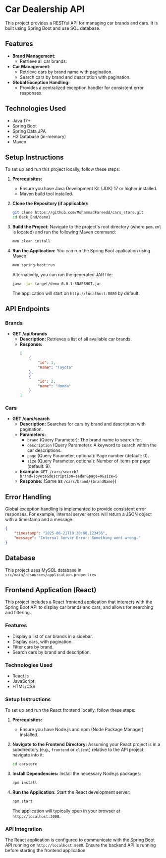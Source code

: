 # Car Dealership API

This project provides a RESTful API for managing car brands and cars. It is built using Spring Boot and use SQL database.

## Features

*   **Brand Management:**
    *   Retrieve all car brands.
*   **Car Management:**
    *   Retrieve cars by brand name with pagination.
    *   Search cars by brand and description with pagination.
*   **Global Exception Handling:**
    *   Provides a centralized exception handler for consistent error responses.

## Technologies Used

*   Java 17+
*   Spring Boot
*   Spring Data JPA
*   H2 Database (in-memory)
*   Maven

## Setup Instructions

To set up and run this project locally, follow these steps:

1.  **Prerequisites:**
    *   Ensure you have Java Development Kit (JDK) 17 or higher installed.
    *   Maven build tool installed.

2.  **Clone the Repository (if applicable):**
    ```bash
    git clone https://github.com/MohammadFareedd/cars_store.git
    cd Back_End/demo1
    ```

3.  **Build the Project:**
    Navigate to the project's root directory (where `pom.xml` is located) and run the following Maven command:
    ```bash
    mvn clean install
    ```

4.  **Run the Application:**
    You can run the Spring Boot application using Maven:
    ```bash
    mvn spring-boot:run
    ```
    Alternatively, you can run the generated JAR file:
    ```bash
    java -jar target/demo-0.0.1-SNAPSHOT.jar
    ```
    The application will start on `http://localhost:8080` by default.

## API Endpoints

### Brands

*   **GET /api/brands**
    *   **Description:** Retrieves a list of all available car brands.
    *   **Response:**
        ```json
        [
            {
                "id": 1,
                "name": "Toyota"
            },
            {
                "id": 2,
                "name": "Honda"
            }
        ]
        ```

### Cars


*   **GET /cars/search**
    *   **Description:** Searches for cars by brand and description with pagination.
    *   **Parameters:**
        *   `brand` (Query Parameter): The brand name to search for.
        *   `description` (Query Parameter): A keyword to search within the car descriptions.
        *   `page` (Query Parameter, optional): Page number (default: 0).
        *   `size` (Query Parameter, optional): Number of items per page (default: 9).
    *   **Example:** `GET /cars/search?brand=Toyota&description=sedan&page=0&size=5`
    *   **Response:** (Same as `/cars/brand/{brandName}`)

## Error Handling

Global exception handling is implemented to provide consistent error responses. For example, internal server errors will return a JSON object with a timestamp and a message.

```json
{
    "timestamp": "2025-06-21T10:30:00.123456",
    "message": "Internal Server Error: Something went wrong."
}
```

## Database

This project uses   MySQL database in `src/main/resources/application.properties`






## Frontend Application (React)

This project includes a React frontend application that interacts with the Spring Boot API to display car brands and cars, and allows for searching and filtering.

### Features

*   Display a list of car brands in a sidebar.
*   Display cars, with pagination.
*   Filter cars by brand.
*   Search cars by brand and description.

### Technologies Used

*   React.js
*   JavaScript
*   HTML/CSS

### Setup Instructions

To set up and run the React frontend locally, follow these steps:

1.  **Prerequisites:**
    *   Ensure you have Node.js and npm (Node Package Manager) installed.

2.  **Navigate to the Frontend Directory:**
    Assuming your React project is in a subdirectory (e.g., `frontend` or `client`) relative to the API project, navigate into it:
    ```bash
    cd carstore
    ```

3.  **Install Dependencies:**
    Install the necessary Node.js packages:
    ```bash
    npm install
    ```

4.  **Run the Application:**
    Start the React development server:
    ```bash
    npm start
    ```
    The application will typically open in your browser at `http://localhost:3000`.

### API Integration

The React application is configured to communicate with the Spring Boot API running on `http://localhost:8080`. Ensure the backend API is running before starting the frontend application.


